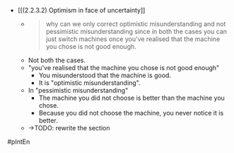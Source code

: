 
- [[(2.2.3.2) Optimism in face of uncertainty]]
    - > why can we only correct optimistic misunderstanding and not pessimistic misunderstanding since in both the cases you can just switch machines once you've realised that the machine you chose is not good enough.
    - Not both the cases.
    - "you've realised that the machine you chose is not good enough"
        - You misunderstood that the machine is good.
        - It is "optimistic misunderstanding".
    - In "pessimistic misunderstanding"
        - The machine you did not choose is better than the machine you chose.
        - Because you did not choose the machine, you never notice it is better.
    - →TODO: rewrite the section

#pIntEn

